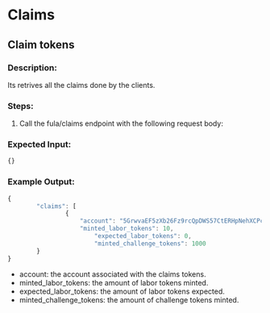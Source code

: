 # Claims

## Claim tokens

### Description:

Its retrives all the claims done by the clients.

### Steps:

1. Call the fula/claims endpoint with the following request body:

### Expected Input:

```jsx
{}
```

### Example Output:

```jsx
{
		"claims": [
				{
				    "account": "5GrwvaEF5zXb26Fz9rcQpDWS57CtERHpNehXCPcNoHGKutQY",
				    "minted_labor_tokens": 10,
						"expected_labor_tokens": 0,
						"minted_challenge_tokens": 1000
		}
}
```

- account: the account associated with the claims tokens.
- minted_labor_tokens: the amount of labor tokens minted.
- expected_labor_tokens:  the amount of labor tokens expected.
- minted_challenge_tokens:  the amount of challenge tokens minted.